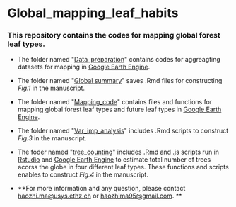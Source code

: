 # Global_mapping_leaf_habits

### This repository contains the codes for mapping global forest leaf types. 

- The folder named "[Data_preparation](https://github.com/haozhima95/Global_mapping_forest_leaf_type/tree/master/Data_preparation)" contains codes for aggreagting datasets for mapping in [Google Earth Engine](https://earthengine.google.com/). 

- The folder named "[Global summary](https://github.com/haozhima95/Global_mapping_forest_leaf_type/tree/master/Global_summary)" saves .Rmd files for constructing _Fig.1_ in the manuscript. 

- The folder named "[Mapping_code](https://github.com/haozhima95/Global_mapping_forest_leaf_type/tree/master/mapping_code)" contains files and functions for mapping global forest leaf types and future leaf types in [Google Earth Engine](https://earthengine.google.com/). 

- The folder named "[Var_imp_analysis](https://github.com/haozhima95/Global_mapping_forest_leaf_type/tree/master/Var_imp_analysis)" includes .Rmd scripts to construct _Fig.3_ in the manuscript. 

- The foder named "[tree_counting](https://github.com/haozhima95/Global_mapping_forest_leaf_type/tree/master/tree_counting)" includes .Rmd and .js scripts run in [Rstudio](https://posit.co/) and [Google Earth Engine](https://earthengine.google.com/) to estimate total number of trees acorss the globe in four different leaf types. These functions and scripts enables to construct _Fig.4_ in the manuscript. 

- **For more information and any question, please contact haozhi.ma@usys.ethz.ch or haozhima95@gmail.com. **
